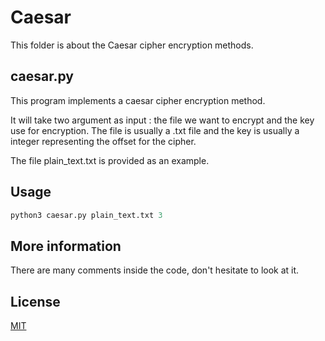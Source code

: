 # Caesar

This folder is about the Caesar cipher encryption methods. 

## caesar.py

This program implements a caesar cipher encryption method.

It will take two argument as input : the file we want to encrypt and the key use for encryption. The file is usually a .txt file and the key is usually a integer representing the offset for the cipher.

The file plain_text.txt is provided as an example.

## Usage

```python
python3 caesar.py plain_text.txt 3
```

## More information

There are many comments inside the code, don't hesitate to look at it.

## License
[MIT](https://choosealicense.com/licenses/mit/)
